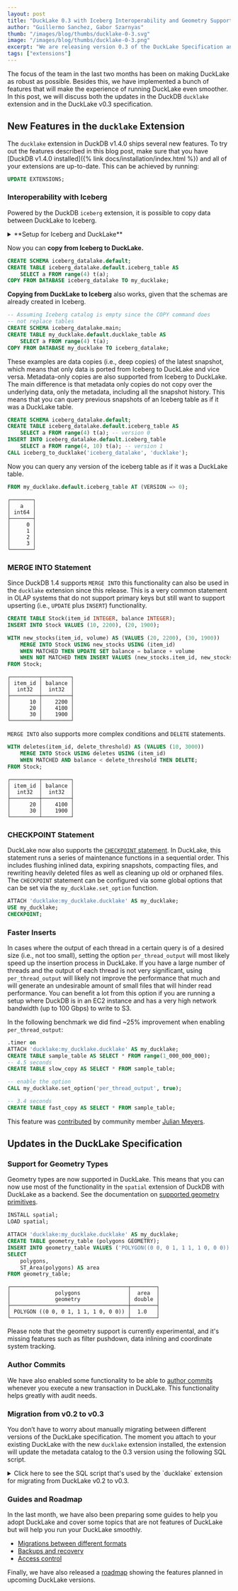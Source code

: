 ```yaml
---
layout: post
title: "DuckLake 0.3 with Iceberg Interoperability and Geometry Support"
author: "Guillermo Sanchez, Gabor Szarnyas"
thumb: "/images/blog/thumbs/ducklake-0-3.svg"
image: "/images/blog/thumbs/ducklake-0-3.png"
excerpt: "We are releasing version 0.3 of the DuckLake Specification and the `ducklake` DuckDB extension."
tags: ["extensions"]
---
```


The focus of the team in the last two months has been on making DuckLake as robust as possible.
Besides this, we have implemented a bunch of features that will make the experience of running DuckLake even smoother.
In this post, we will discuss both the updates in the DuckDB `ducklake` extension and in the DuckLake v0.3 specification.

## New Features in the `ducklake` Extension

The `ducklake` extension in DuckDB v1.4.0 ships several new features. To try out the features described in this blog post, make sure that you have [DuckDB v1.4.0 installed]({% link docs/installation/index.html %}) and all of your extensions are up-to-date. This can be achieved by running:

```sql
UPDATE EXTENSIONS;
```

### Interoperability with Iceberg

Powered by the DuckDB `iceberg` extension, it is possible to copy data between DuckLake to Iceberg.

<details markdown='1'>
<summary markdown='span'>
**Setup for Iceberg and DuckLake**
</summary>

```sql
INSTALL iceberg;
LOAD iceberg;
INSTALL httpfs;
LOAD httpfs;
-- Basic Iceberg setup from https://github.com/duckdb/duckdb-iceberg/blob/main/scripts/start-rest-catalog.sh
CREATE SECRET (
    TYPE S3,
    KEY_ID 'admin',
    SECRET 'password',
    ENDPOINT '127.0.0.1:9000',
    URL_STYLE 'path',
    USE_SSL false
);
ATTACH '' AS iceberg_datalake (
    TYPE iceberg,
    CLIENT_ID 'admin',
    CLIENT_SECRET 'password',
    ENDPOINT 'http://127.0.0.1:8181'
);
ATTACH 'ducklake:my_ducklake.ducklake' AS my_ducklake (DATA_PATH 'data/');
```
</details>

Now you can **copy from Iceberg to DuckLake.**

```sql
CREATE SCHEMA iceberg_datalake.default;
CREATE TABLE iceberg_datalake.default.iceberg_table AS
    SELECT a FROM range(4) t(a);
COPY FROM DATABASE iceberg_datalake TO my_ducklake;
```

**Copying from DuckLake to Iceberg** also works, given that the schemas are already created in Iceberg.

```sql
-- Assuming Iceberg catalog is empty since the COPY command does
-- not replace tables
CREATE SCHEMA iceberg_datalake.main;
CREATE TABLE my_ducklake.default.ducklake_table AS
    SELECT a FROM range(4) t(a);
COPY FROM DATABASE my_ducklake TO iceberg_datalake;
```

These examples are data copies (i.e., deep copies) of the latest snapshot, which means that only data is ported from Iceberg to DuckLake and vice versa. Metadata-only copies are also supported from Iceberg to DuckLake. The main difference is that metadata only copies do not copy over the underlying data, only the metadata, including all the snapshot history. This means that you can query previous snapshots of an Iceberg table as if it was a DuckLake table.

```sql
CREATE SCHEMA iceberg_datalake.default;
CREATE TABLE iceberg_datalake.default.iceberg_table AS
    SELECT a FROM range(4) t(a); -- version 0
INSERT INTO iceberg_datalake.default.iceberg_table
    SELECT a FROM range(4, 10) t(a); -- version 1
CALL iceberg_to_ducklake('iceberg_datalake', 'ducklake');
```

Now you can query any version of the iceberg table as if it was a DuckLake table.

```sql
FROM my_ducklake.default.iceberg_table AT (VERSION => 0);
```

```text
┌───────┐
│   a   │
│ int64 │
├───────┤
│     0 │
│     1 │
│     2 │
│     3 │
└───────┘
```

### MERGE INTO Statement

Since DuckDB 1.4 supports `MERGE INTO` this functionality can also be used in the `ducklake` extension since this release. This is a very common statement in OLAP systems that do not support primary keys but still want to support upserting (i.e., `UPDATE` plus `INSERT`) functionality.

```sql
CREATE TABLE Stock(item_id INTEGER, balance INTEGER);
INSERT INTO Stock VALUES (10, 2200), (20, 1900);

WITH new_stocks(item_id, volume) AS (VALUES (20, 2200), (30, 1900))
    MERGE INTO Stock USING new_stocks USING (item_id)
    WHEN MATCHED THEN UPDATE SET balance = balance + volume
    WHEN NOT MATCHED THEN INSERT VALUES (new_stocks.item_id, new_stocks.volume);
FROM Stock;
```

```text
┌─────────┬─────────┐
│ item_id │ balance │
│  int32  │  int32  │
├─────────┼─────────┤
│      10 │    2200 │
│      20 │    4100 │
│      30 │    1900 │
└─────────┴─────────┘
```

`MERGE INTO` also supports more complex conditions and `DELETE` statements.

```sql
WITH deletes(item_id, delete_threshold) AS (VALUES (10, 3000))
    MERGE INTO Stock USING deletes USING (item_id)
    WHEN MATCHED AND balance < delete_threshold THEN DELETE;
FROM Stock;
```

```text
┌─────────┬─────────┐
│ item_id │ balance │
│  int32  │  int32  │
├─────────┼─────────┤
│      20 │    4100 │
│      30 │    1900 │
└─────────┴─────────┘
```

### CHECKPOINT Statement

DuckLake now also supports the [`CHECKPOINT` statement](https://ducklake.select/docs/stable/duckdb/maintenance/checkpoint). In DuckLake, this statement runs a series of maintenance functions in a sequential order. This includes flushing inlined data, expiring snapshots, compacting files, and rewriting heavily deleted files as well as cleaning up old or orphaned files. The `CHECKPOINT` statement can be configured via some global options that can be set via the `my_ducklake.set_option` function.

```sql
ATTACH 'ducklake:my_ducklake.ducklake' AS my_ducklake;
USE my_ducklake;
CHECKPOINT;
```

### Faster Inserts

In cases where the output of each thread in a certain query is of a desired size (i.e., not too small), setting the option `per_thread_output` will most likely speed up the insertion process in DuckLake. If you have a large number of threads and the output of each thread is not very significant, using `per_thread_output` will likely not improve the performance that much and will generate an undesirable amount of small files that will hinder read performance. You can benefit a lot from this option if you are running a setup where DuckDB is in an EC2 instance and has a very high network bandwidth (up to 100 Gbps) to write to S3.

In the following benchmark we did find ~25% improvement when enabling `per_thread_output`:

```sql
.timer on
ATTACH 'ducklake:my_ducklake.ducklake' AS my_ducklake;
CREATE TABLE sample_table AS SELECT * FROM range(1_000_000_000);
-- 4.5 seconds
CREATE TABLE slow_copy AS SELECT * FROM sample_table;

-- enable the option
CALL my_ducklake.set_option('per_thread_output', true);

-- 3.4 seconds
CREATE TABLE fast_copy AS SELECT * FROM sample_table;
```

This feature was [contributed](https://github.com/duckdb/ducklake/pull/397) by community member [Julian Meyers](https://github.com/J-Meyers).

## Updates in the DuckLake Specification

### Support for Geometry Types

Geometry types are now supported in DuckLake. This means that you can now use most of the functionality in the `spatial` extension of DuckDB with DuckLake as a backend. See the documentation on [supported geometry primitives](https://ducklake.select/docs/stable/specification/data_types#geometry-types).

```sql
INSTALL spatial;
LOAD spatial;

ATTACH 'ducklake:my_ducklake.ducklake' AS my_ducklake;
CREATE TABLE geometry_table (polygons GEOMETRY);
INSERT INTO geometry_table VALUES ('POLYGON((0 0, 0 1, 1 1, 1 0, 0 0))');
SELECT
    polygons,
    ST_Area(polygons) AS area
FROM geometry_table;
```

```text
┌─────────────────────────────────────┬────────┐
│              polygons               │  area  │
│              geometry               │ double │
├─────────────────────────────────────┼────────┤
│ POLYGON ((0 0, 0 1, 1 1, 1 0, 0 0)) │  1.0   │
└─────────────────────────────────────┴────────┘
```

Please note that the geometry support is currently experimental, and it's missing features such as filter pushdown, data inlining and coordinate system tracking.

### Author Commits

We have also enabled some functionality to be able to [author commits](https://ducklake.select/docs/stable/duckdb/usage/snapshots#adding-a-commit-message-to-a-snapshot) whenever you execute a new transaction in DuckLake. This functionality helps greatly with audit needs.

### Migration from v0.2 to v0.3

You don’t have to worry about manually migrating between different versions of the DuckLake specification.
The moment you attach to your existing DuckLake with the new `ducklake` extension installed, the extension will update the metadata catalog to the 0.3 version using the following SQL script.

<details markdown='1'>
<summary markdown='span'>
Click here to see the SQL script that's used by the `ducklake` extension for migrating from DuckLake v0.2 to v0.3.
</summary>
```sql
ALTER TABLE ducklake_name_mapping ADD COLUMN IF NOT EXISTS is_partition BOOLEAN DEFAULT false;
ALTER TABLE ducklake_snapshot_changes ADD COLUMN IF NOT EXISTS author VARCHAR DEFAULT NULL;
ALTER TABLE ducklake_snapshot_changes ADD COLUMN IF NOT EXISTS commit_message VARCHAR DEFAULT NULL;
ALTER TABLE ducklake_snapshot_changes ADD COLUMN IF NOT EXISTS commit_extra_info VARCHAR DEFAULT NULL;
UPDATE ducklake_metadata SET value = '0.3' WHERE key = 'version';
CREATE TABLE IF NOT EXISTS ducklake_schema_versions(begin_snapshot BIGINT, schema_version BIGINT);
INSERT INTO ducklake_schema_versions SELECT * FROM (SELECT MIN(snapshot_id), schema_version FROM ducklake_snapshot GROUP BY schema_version ORDER BY schema_version) t WHERE NOT EXISTS (SELECT 1 FROM ducklake_schema_versions);
ALTER TABLE IF EXISTS ducklake_file_column_statistics RENAME TO ducklake_file_column_stats;
ALTER TABLE ducklake_file_column_stats ADD COLUMN IF NOT EXISTS extra_stats VARCHAR DEFAULT NULL;
ALTER TABLE ducklake_table_column_stats ADD COLUMN IF NOT EXISTS extra_stats VARCHAR DEFAULT NULL;
```
</details>

### Guides and Roadmap

In the last month, we have also been preparing some guides to help you adopt DuckLake and cover some topics that are not features of DuckLake but will help you run your DuckLake smoothly.

- [Migrations between different formats](https://ducklake.select/docs/stable/duckdb/migrations/duckdb_to_ducklake)
- [Backups and recovery](https://ducklake.select/docs/stable/duckdb/guides/backups_and_recovery)
- [Access control](https://ducklake.select/docs/stable/duckdb/guides/access_control)

Finally, we have also released a [roadmap](https://ducklake.select/roadmap) showing the features planned in upcoming DuckLake versions.

